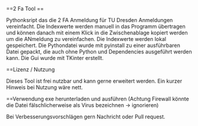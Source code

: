 ==2 Fa Tool ==

Pythonksript das die 2 FA Anmeldung für TU Dresden Anmeldungen vereinfacht.
Die Indexwerte werden manuell in das Programm übertragen und können danach mit einem Klick in die Zwischenablage kopiert werden um die ANmeldung zu vereinfachen. 
Die Indexwerte werden lokal gespeichert. 
Die Pythondatei wurde mit pyinstall zu einer ausführbaren Datei gepackt, die auch ohne Python und Dependencies ausgeführt werden kann. 
Die Gui wurde mit TKinter erstellt.

==Lizenz / Nutzung

Dieses Tool ist frei nutzbar und kann gerne erweitert werden. Ein kurzer Hinweis bei Nutzung wäre nett.

==Verwendung
  exe herunterladen und ausführen (Achtung Firewall könnte die Datei fälschlicherweise als Virus bezeichnen -> ignorieren) 

Bei Verbesserungsvorschlägen gern Nachricht oder Pull request.
